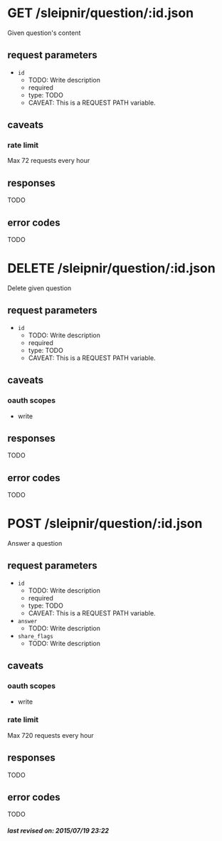 # GET /sleipnir/question/:id.json

Given question's content

## request parameters

- `id`
  - TODO: Write description
  - required
  - type: TODO
  - CAVEAT: This is a REQUEST PATH variable.

## caveats

### rate limit

Max 72 requests every hour

## responses

TODO

## error codes

TODO

# DELETE /sleipnir/question/:id.json

Delete given question

## request parameters

- `id`
  - TODO: Write description
  - required
  - type: TODO
  - CAVEAT: This is a REQUEST PATH variable.

## caveats

### oauth scopes

- write

## responses

TODO

## error codes

TODO

# POST /sleipnir/question/:id.json

Answer a question

## request parameters

- `id`
  - TODO: Write description
  - required
  - type: TODO
  - CAVEAT: This is a REQUEST PATH variable.
- `answer`
  - TODO: Write description
- `share_flags`
  - TODO: Write description

## caveats

### oauth scopes

- write

### rate limit

Max 720 requests every hour

## responses

TODO

## error codes

TODO

##### last revised on: 2015/07/19 23:22
